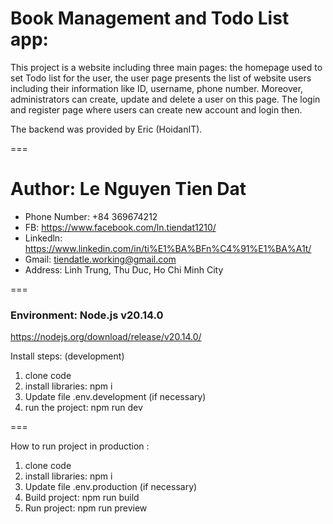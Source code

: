 # Book Management and Todo List app: 
This project is a website including three main pages: the homepage used to set Todo list for the user, the user page presents the list of website users including their information like ID, username, phone number. Moreover, administrators can create, update and delete a user on this page. The login and register page where users can create new account and login then.

The backend was provided by Eric (HoidanIT).

===

# Author: Le Nguyen Tien Dat
+ Phone Number: +84 369674212
+ FB: https://www.facebook.com/ln.tiendat1210/
+ Linkedln: https://www.linkedin.com/in/ti%E1%BA%BFn%C4%91%E1%BA%A1t/
+ Gmail: tiendatle.working@gmail.com  
+ Address: Linh Trung, Thu Duc, Ho Chi Minh City

===

### Environment: Node.js v20.14.0
https://nodejs.org/download/release/v20.14.0/

Install steps: (development)
1. clone code
2. install libraries: npm i
3. Update file .env.development (if necessary)
4. run the project: npm run dev

===

How to run project in production :
1. clone code
2. install libraries: npm i
3. Update file .env.production (if necessary)
4. Build project: npm run build
5. Run project: npm run preview
